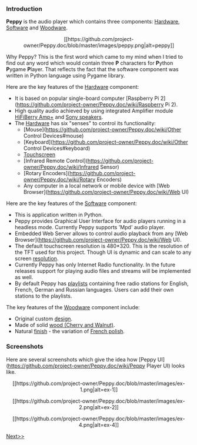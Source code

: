 ### Introduction
**Peppy** is the audio player which contains three components: [Hardware](https://github.com/project-owner/Peppy.doc/wiki/Hardware), [Software](https://github.com/project-owner/Peppy.doc/wiki/Software) and [Woodware](https://github.com/project-owner/Peppy.doc/wiki/Woodware). 

<p align="center">
[[https://github.com/project-owner/Peppy.doc/blob/master/images/peppy.png|alt=peppy]]
</p>

Why Peppy? This is the first word which came to my mind when I tried to find out any word which would contain three **P** characters for **P**ython **P**ygame **P**layer. That reflects the fact that the software component was written in Python language using Pygame library.

Here are the key features of the [Hardware](https://github.com/project-owner/Peppy.doc/wiki/Hardware) component:
* It is based on popular single-board computer [Raspberry Pi 2](https://github.com/project-owner/Peppy.doc/wiki/Raspberry Pi 2).
* High quality audio achieved by using integrated Amplifier module [HiFiBerry Amp+](https://github.com/project-owner/Peppy.doc/wiki/Amplifier) and [Sony speakers](https://github.com/project-owner/Peppy.doc/wiki/Speakers).
* The [Hardware](https://github.com/project-owner/Peppy.doc/wiki/Hardware) has six "senses" to control its functionality:
    * [Mouse](https://github.com/project-owner/Peppy.doc/wiki/Other Control Devices#mouse)
    * [Keyboard](https://github.com/project-owner/Peppy.doc/wiki/Other Control Devices#keyboard)
    * [Touchscreen](https://github.com/project-owner/Peppy.doc/wiki/Touchscreen)
    * [Infrared Remote Control](https://github.com/project-owner/Peppy.doc/wiki/Infrared Sensor)
    * [Rotary Encoders](https://github.com/project-owner/Peppy.doc/wiki/Rotary Encoders)
    * Any computer in a local network or mobile device with [Web Browser](https://github.com/project-owner/Peppy.doc/wiki/Web UI)

Here are the key features of the [Software](https://github.com/project-owner/Peppy.doc/wiki/Software) component:
* This is application written in Python.
* Peppy provides Graphical User Interface for audio players running in a headless mode. Currently Peppy supports 'Mpd' audio player.
* Embedded Web Server allows to control audio playback from any [Web Browser](https://github.com/project-owner/Peppy.doc/wiki/Web UI).
* The default touchscreen resolution is 480*320. This is the resolution of the TFT used for this project. Though UI is dynamic and can scale to any screen [resolution](https://github.com/project-owner/Peppy.doc/wiki/Resolution).
* Currently Peppy has only Internet Radio functionality. In the future releases support for playing audio files and streams will be implemented as well.
* By default Peppy has [playlists](https://github.com/project-owner/Peppy.doc/wiki/Playlists) containing free radio stations for English, French, German and Russian languages. Users can add their own stations to the playlists.

The key features of the [Woodware](https://github.com/project-owner/Peppy.doc/wiki/Woodware) component include:
* Original custom [design](https://github.com/project-owner/Peppy.doc/wiki/Design).
* Made of solid [wood (Cherry and Walnut)](https://github.com/project-owner/Peppy.doc/wiki/Woodware#materials).
* Natural [finish](https://github.com/project-owner/Peppy.doc/wiki/Finishing) - the variation of [French polish](https://en.wikipedia.org/wiki/French_polish).

### Screenshots
Here are several screenshots which give the idea how [Peppy UI](https://github.com/project-owner/Peppy.doc/wiki/Peppy Player UI) looks like.
<p align="center">
[[https://github.com/project-owner/Peppy.doc/blob/master/images/ex-1.png|alt=ex-1]]
</p>
<p align="center">
[[https://github.com/project-owner/Peppy.doc/blob/master/images/ex-2.png|alt=ex-2]]
</p>
<p align="center">
[[https://github.com/project-owner/Peppy.doc/blob/master/images/ex-4.png|alt=ex-4]]
</p>

[Next>>](https://github.com/project-owner/Peppy.doc/wiki/Hardware)
